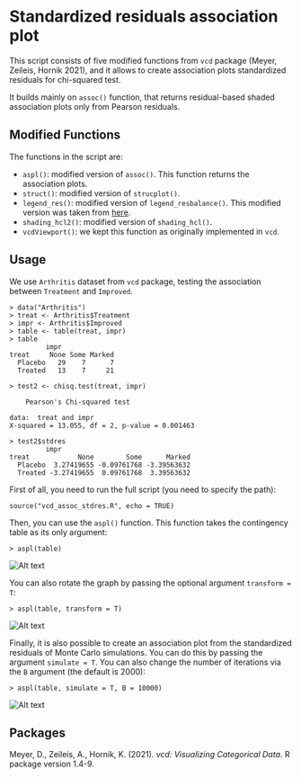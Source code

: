 # Standardized residuals association plot
This script consists of five modified functions from <code>vcd</code> package (Meyer, Zeileis, Hornik 2021), and it allows to create association plots standardized residuals for chi-squared test.

It builds mainly on <code>assoc()</code> function, that returns residual-based shaded association plots only from Pearson residuals.

## Modified Functions
The functions in the script are:

* <code>aspl()</code>: modified version of <code>assoc()</code>. This function returns the association plots.
* <code>struct()</code>: modified version of <code>strucplot()</code>.
* <code>legend_res()</code>: modified version of <code>legend_resbalance()</code>. This modified version was taken from [here](https://stackoverflow.com/questions/54674441/how-to-format-p-values-in-an-association-plot-made-with-vcd).
* <code>shading_hcl2()</code>: modified version of <code>shading_hcl()</code>.
* <code>vcdViewport()</code>: we kept this function as originally implemented in <code>vcd</code>.


## Usage
We use <code>Arthritis</code> dataset from <code>vcd</code> package, testing the association between <code>Treatment</code> and <code>Improved</code>.

```
> data("Arthritis")
> treat <- Arthritis$Treatment
> impr <- Arthritis$Improved
> table <- table(treat, impr)
> table
         impr
treat     None Some Marked
  Placebo   29    7      7
  Treated   13    7     21
  
> test2 <- chisq.test(treat, impr)

	Pearson's Chi-squared test

data:  treat and impr
X-squared = 13.055, df = 2, p-value = 0.001463

> test2$stdres
         impr
treat            None        Some      Marked
  Placebo  3.27419655 -0.09761768 -3.39563632
  Treated -3.27419655  0.09761768  3.39563632
```


First of all, you need to run the full script (you need to specify the path):

```
source("vcd_assoc_stdres.R", echo = TRUE)
```

Then, you can use the <code>aspl()</code> function. This function takes the contingency table as its only argument:

```
> aspl(table)
```

![Alt text](https://github.com/fla-pi/stdres_assocplot/blob/main/Rplot01.gif)


You can also rotate the graph by passing the optional argument <code>transform = T</code>:

```
> aspl(table, transform = T)
```

![Alt text](https://github.com/fla-pi/stdres_assocplot/blob/main/Rplot_transformed.gif)

Finally, it is also possible to create an association plot from the standardized residuals of Monte Carlo simulations. You can do this by passing the argument <code>simulate = T</code>. You can also change the number of iterations via the <code>B</code> argument (the default is 2000):

```
> aspl(table, simulate = T, B = 10000)
```

![Alt text](https://github.com/fla-pi/stdres_assocplot/blob/main/Rplot02.gif)

## Packages

Meyer, D., Zeileis, A., Hornik, K. (2021). _vcd: Visualizing Categorical Data_. R package version 1.4-9.
